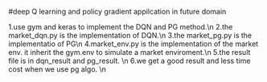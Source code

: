 #deep Q learning and policy gradient appilcation in future domain

1.use gym and keras to implement the DQN and PG method.\n
2.the market_dqn.py is the implementation of DQN.\n
3.the market_pg.py is the implementatio of PG\n
4.market_env.py is the implementation of the market env. it inherit the gym.env to simulate a market enviroment.\n
5.the result file is in dqn_result and pg_result. \n
6.we get a good result and less time cost when we use pg algo. \n
